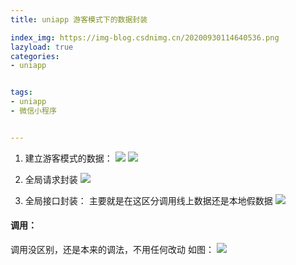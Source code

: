 ```yaml
---
title: uniapp 游客模式下的数据封装

index_img: https://img-blog.csdnimg.cn/20200930114640536.png
lazyload: true
categories:
- uniapp


tags:
- uniapp
- 微信小程序


---
```




1. 建立游客模式的数据：
![](https://img-blog.csdnimg.cn/20200930114640536.png#pic_center)
![](https://img-blog.csdnimg.cn/20200930115103453.png#pic_center)

2. 全局请求封装
![](https://img-blog.csdnimg.cn/eb383ebf953a4a278df10d08d3154162.png)



3. 全局接口封装：
主要就是在这区分调用线上数据还是本地假数据
![](https://img-blog.csdnimg.cn/20200930115033410.png#pic_center)





#### 调用：
调用没区别，还是本来的调法，不用任何改动
如图：
![](https://img-blog.csdnimg.cn/20200930115309531.png#pic_center)












